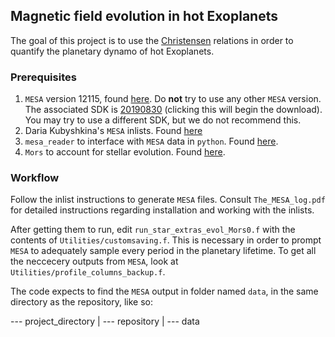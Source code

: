 ## Magnetic field evolution in hot Exoplanets

The goal of this project is to use the [Christensen](https://ui.adsabs.harvard.edu/abs/2009Natur.457..167C/abstract) relations in order to quantify the planetary dynamo of hot Exoplanets. 
### Prerequisites
1. `MESA` version 12115, found [here](https://sourceforge.net/projects/mesa/files/releases/mesa-r12115.zip/download). Do **not** try to use any other `MESA` version. The associated SDK is [20190830](user.astro.wisc.edu/~townsend/resource/download/mesasdk/old/mesasdk-x86_64-linux-20190830.tar.gz) (clicking this will begin the download). You may try to use a different SDK, but we do not recommend this.
2. Daria Kubyshkina's `MESA` inlists. Found [here](https://zenodo.org/records/4022393)
3. `mesa_reader` to interface with `MESA` data in `python`. Found [here](https://github.com/wmwolf/py_mesa_reader). 
4. `Mors` to account for stellar evolution. Found [here](https://github.com/ColinPhilipJohnstone/Mors).

### Workflow
Follow the inlist instructions to generate `MESA` files.  Consult `The_MESA_log.pdf` for detailed instructions regarding installation and working with the inlists.

After getting them to run, edit `run_star_extras_evol_Mors0.f` with the contents of `Utilities/customsaving.f`. This is necessary in order to prompt `MESA` to adequately sample every period in the planetary lifetime.  To get all the neccecery outputs from `MESA`, look at `Utilities/profile_columns_backup.f`.

The code expects to find the `MESA` output in folder named `data`, in the same directory as the repository, like so:

--- project_directory
 | --- repository
 | --- data
